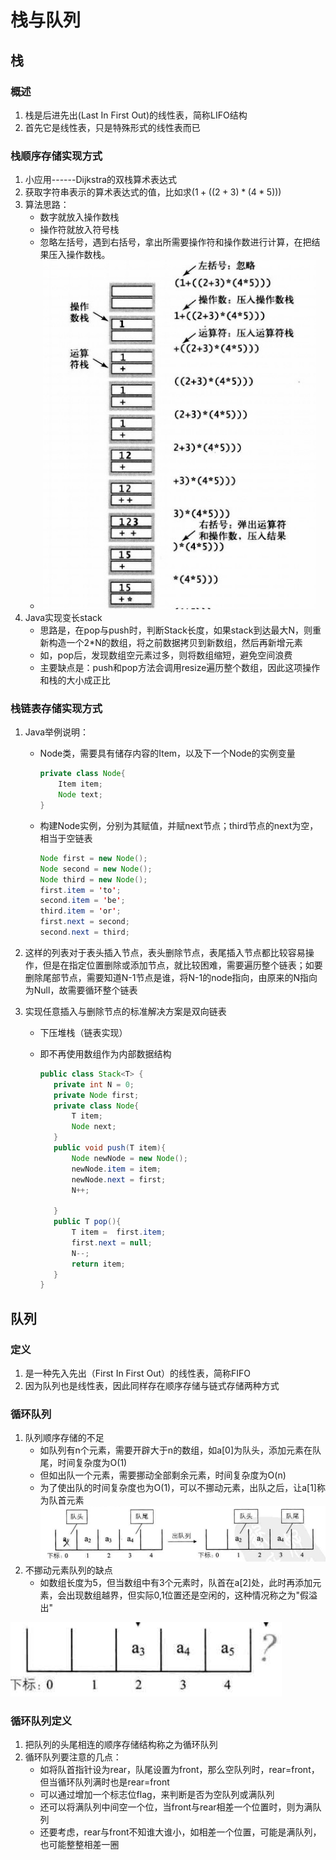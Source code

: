# 栈与队列

## 栈

### 概述

1. 栈是后进先出(Last In First Out)的线性表，简称LIFO结构
2. 首先它是线性表，只是特殊形式的线性表而已

### 栈顺序存储实现方式

1. 小应用------Dijkstra的双栈算术表达式
2. 获取字符串表示的算术表达式的值，比如求$(1 + ((2+3)*(4*5)))$
3. 算法思路：
	- 数字就放入操作数栈 
	- 操作符就放入符号栈 
	- 忽略左括号，遇到右括号，拿出所需要操作符和操作数进行计算，在把结果压入操作数栈。
	-  ![](media/image20.png)
4. Java实现变长stack
	- 思路是，在pop与push时，判断Stack长度，如果stack到达最大N，则重新构造一个2\*N的数组，将之前数据拷贝到新数组，然后再新增元素
	- 如，pop后，发现数组空元素过多，则将数组缩短，避免空间浪费
	- 主要缺点是：push和pop方法会调用resize遍历整个数组，因此这项操作和栈的大小成正比

### 栈链表存储实现方式

1. Java举例说明：

	- Node类，需要具有储存内容的Item，以及下一个Node的实例变量

		```java
		private class Node{
		    Item item;
		    Node text;
		}
		```

	- 构建Node实例，分别为其赋值，并赋next节点；third节点的next为空，相当于空链表

		```java
		Node first = new Node();
		Node second = new Node();
		Node third = new Node();
		first.item = 'to';
		second.item = 'be';
		third.item = 'or';
		first.next = second;
		second.next = third;
		```

2. 这样的列表对于表头插入节点，表头删除节点，表尾插入节点都比较容易操作，但是在指定位置删除或添加节点，就比较困难，需要遍历整个链表；如要删除尾部节点，需要知道N-1节点是谁，将N-1的node指向，由原来的N指向为Null，故需要循环整个链表

3. 实现任意插入与删除节点的标准解决方案是双向链表

	- 下压堆栈（链表实现）

	- 即不再使用数组作为内部数据结构

		```java
		public class Stack<T> {
		   private int N = 0;
		   private Node first;
		   private class Node{
		       T item;
		       Node next;
		   }
		   public void push(T item){
		       Node newNode = new Node();
		       newNode.item = item;
		       newNode.next = first;
		       N++;
		
		   }
		   public T pop(){
		       T item =  first.item;
		       first.next = null;
		       N--;
		       return item;
		   }
		}
		```

		

## 队列

### 定义

1. 是一种先入先出（First In First Out）的线性表，简称FIFO
2. 因为队列也是线性表，因此同样存在顺序存储与链式存储两种方式

### 循环队列

1. 队列顺序存储的不足
	- 如队列有n个元素，需要开辟大于n的数组，如a\[0\]为队头，添加元素在队尾，时间复杂度为O(1)
	- 但如出队一个元素，需要挪动全部剩余元素，时间复杂度为O(n)
	- 为了使出队的时间复杂度也为O(1)，可以不挪动元素，出队之后，让a\[1\]称为队首元素![](media/image25.png)
2. 不挪动元素队列的缺点
	- 如数组长度为5，但当数组中有3个元素时，队首在a\[2\]处，此时再添加元素，会出现数组越界，但实际0,1位置还是空闲的，这种情况称之为"假溢出"

![](media/image26.png)

### 循环队列定义

1. 把队列的头尾相连的顺序存储结构称之为循环队列
2. 循环队列要注意的几点：
	- 如将队首指针设为rear，队尾设置为front，那么空队列时，rear=front，但当循环队列满时也是rear=front
	- 可以通过增加一个标志位flag，来判断是否为空队列或满队列
	- 还可以将满队列中间空一个位，当front与rear相差一个位置时，则为满队列
	- 还要考虑，rear与front不知谁大谁小，如相差一个位置，可能是满队列，也可能整整相差一圈

# 